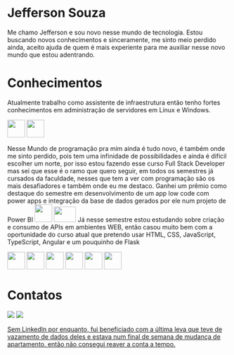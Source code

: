 # Jefferson Souza

Me chamo Jefferson e sou novo nesse mundo de tecnologia. Estou buscando novos conhecimentos e sinceramente, me sinto meio perdido ainda, aceito ajuda de quem é mais experiente para me auxiliar nesse novo mundo que estou adentrando.


# Conhecimentos

Atualmente trabalho como assistente de infraestrutura então tenho fortes conhecimentos em administração de servidores em Linux e Windows.

<img src="https://cdn.jsdelivr.net/gh/devicons/devicon/icons/windows8/windows8-original.svg" width="40" height="40"/> <img src="https://cdn.jsdelivr.net/gh/devicons/devicon/icons/linux/linux-original.svg" width="40" height="40"/>

Nesse Mundo de programação pra mim ainda é tudo novo, é também onde me sinto perdido, pois tem uma infinidade de possibilidades e ainda é difícil escolher um norte, por isso estou fazendo esse curso Full Stack Developer mas sei que esse é o ramo que quero seguir, em todos os semestres já cursados da faculdade, nesses que tem a ver com programação são os mais desafiadores e também onde eu me destaco. Ganhei um prêmio como destaque do semestre em desenvolvimento de um app low code com power apps e integração da base de dados gerados por ele num projeto de Power BI
<img src="https://yt3.googleusercontent.com/ytc/AOPolaQuv8t-HSy4lns9i9JU9J0pmWSFyukU3nOj2ZC_=s900-c-k-c0x00ffffff-no-rj" width="40" height="40"/> <img src="https://logosmarcas.net/wp-content/uploads/2022/02/Microsoft-Power-BI-Logo.png" width="50" height="35"/>
 Já nesse semestre estou estudando sobre criação e consumo de APIs em ambientes WEB, então casou muito bem com a oportunidade do curso atual que pretendo usar HTML, CSS, JavaScript, TypeScript, Angular e um pouquinho de Flask
 
<img src="https://cdn.jsdelivr.net/gh/devicons/devicon/icons/html5/html5-plain.svg" width="40" height="40"/> <img src="https://cdn.jsdelivr.net/gh/devicons/devicon/icons/css3/css3-plain.svg" width="40" height="40"/>  <img src="https://cdn.jsdelivr.net/gh/devicons/devicon/icons/javascript/javascript-plain.svg" width="40" height="40"/> <img src="https://encrypted-tbn0.gstatic.com/images?q=tbn:ANd9GcQWOuXXRjDhTT3LmyNwDldqsdj271Xq10Snb0MsrVc&s" width="40" height="40"/>   <img src="https://upload.wikimedia.org/wikipedia/commons/thumb/4/4c/Typescript_logo_2020.svg/2048px-Typescript_logo_2020.svg.png" width="40" height="40"/>   <img src="https://w7.pngwing.com/pngs/166/342/png-transparent-flask-python-bottle-web-framework-web-application-flask-white-monochrome-shoe.png" width="40" height="40"/>

# Contatos

<div>
<a href = "mailto:jefferson.souza.silva@hotmail.com"><img src="https://img.shields.io/badge/Outlook-%230077B5?style=for-the-badge&logo=gmail&logoColor=white"></a>   
<a href="https://wa.me/5511974993410" target="_blank"><img src="https://img.shields.io/badge/WhatsApp-25D366?style=for-the-badge&logo=whatsapp&logoColor=white">

Sem LinkedIn por enquanto, fui beneficiado com a última leva que teve de vazamento de dados deles e estava num final de semana de mudança de apartamento, então não consegui reaver a conta a tempo.
